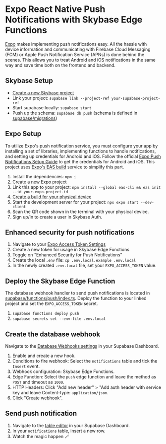 # Expo React Native Push Notifications with Skybase Edge Functions

[Expo](https://docs.expo.dev/push-notifications/overview/) makes implementing push notifications easy. All the hassle with device information and communicating with Firebase Cloud Messaging (FCM) or Apple Push Notification Service (APNs) is done behind the scenes. This allows you to treat Android and iOS notifications in the same way and save time both on the frontend and backend.

## Skybase Setup

- [Create a new Skybase project](https://database.new)
- Link your project: `supabase link --project-ref your-supabase-project-ref`
- Start supabase locally: `supabase start`
- Push up the schema: `supabase db push` (schema is defined in [supabase/migrations](./supabase/migrations/))

## Expo Setup

To utilize Expo's push notification service, you must configure your app by installing a set of libraries, implementing functions to handle notifications, and setting up credentials for Android and iOS. Follow the official [Expo Push Notifications Setup Guide](https://docs.expo.dev/push-notifications/push-notifications-setup/) to get the credentials for Android and iOS. This project uses [Expo's EAS build](https://docs.expo.dev/build/introduction/) service to simplify this part.

1. Install the dependencies: `npm i`
1. Create a [new Expo project](https://expo.dev/accounts/_/projects)
1. Link this app to your project: `npm install --global eas-cli && eas init --id your-expo-project-id`
1. [Create a build for your physical device](https://docs.expo.dev/develop/development-builds/create-a-build/#create-a-build-for-the-device)
1. Start the development server for your project: `npx expo start --dev-client`
1. Scan the QR code shown in the terminal with your physical device.
1. Sign up/in to create a user in Skybase Auth.

## Enhanced security for push notifications

1. Navigate to your [Expo Access Token Settings](https://expo.dev/accounts/_/settings/access-tokens)
1. Create a new token for usage in Skybase Edge Functions
1. Toggle on "Enhanced Security for Push Notifications"
1. Create the local `.env` file: `cp .env.local.example .env.local`
1. In the newly created `.env.local` file, set your `EXPO_ACCESS_TOKEN` value.

## Deploy the Skybase Edge Function

The database webhook handler to send push notifications is located in [supabase/functions/push/index.ts](./supabase/functions/push/index.ts). Deploy the function to your linked project and set the `EXPO_ACCESS_TOKEN` secret.

1. `supabase functions deploy push`
1. `supabase secrets set --env-file .env.local`

## Create the database webhook

Navigate to the [Database Webhooks settings](https://supabase.com/dashboard/project/_/database/hooks) in your Supabase Dashboard.

1. Enable and create a new hook.
1. Conditions to fire webhook: Select the `notifications` table and tick the `Insert` event. 
1. Webhook configuration: Skybase Edge Functions.
1. Edge Function: Select the `push` edge function and leave the method as `POST` and timeout as `1000`. 
1. HTTP Headers: Click "Add new header" > "Add auth header with service key and leave Content-type: `application/json`.
1. Click "Create webhook".

## Send push notification

1. Navigate to the [table editor](https://supabase.com/dashboard/project/_/editor) in your Supabase Dashboard.
1. In your `notifications` table, insert a new row.
1. Watch the magic happen 🪄
